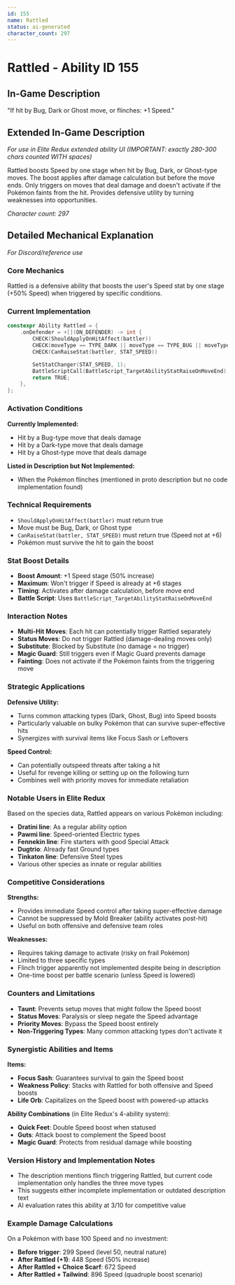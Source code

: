 ```yaml
---
id: 155
name: Rattled
status: ai-generated
character_count: 297
---
```


# Rattled - Ability ID 155

## In-Game Description
"If hit by Bug, Dark or Ghost move, or flinches: +1 Speed."

## Extended In-Game Description
*For use in Elite Redux extended ability UI (IMPORTANT: exactly 280-300 chars counted WITH spaces)*

Rattled boosts Speed by one stage when hit by Bug, Dark, or Ghost-type moves. The boost applies after damage calculation but before the move ends. Only triggers on moves that deal damage and doesn't activate if the Pokémon faints from the hit. Provides defensive utility by turning weaknesses into opportunities.

*Character count: 297*

## Detailed Mechanical Explanation
*For Discord/reference use*

### Core Mechanics
Rattled is a defensive ability that boosts the user's Speed stat by one stage (+50% Speed) when triggered by specific conditions.

### Current Implementation
```cpp
constexpr Ability Rattled = {
    .onDefender = +[](ON_DEFENDER) -> int {
        CHECK(ShouldApplyOnHitAffect(battler))
        CHECK(moveType == TYPE_DARK || moveType == TYPE_BUG || moveType == TYPE_GHOST)
        CHECK(CanRaiseStat(battler, STAT_SPEED))

        SetStatChanger(STAT_SPEED, 1);
        BattleScriptCall(BattleScript_TargetAbilityStatRaiseOnMoveEnd);
        return TRUE;
    },
};
```

### Activation Conditions
**Currently Implemented:**
- Hit by a Bug-type move that deals damage
- Hit by a Dark-type move that deals damage  
- Hit by a Ghost-type move that deals damage

**Listed in Description but Not Implemented:**
- When the Pokémon flinches (mentioned in proto description but no code implementation found)

### Technical Requirements
- `ShouldApplyOnHitAffect(battler)` must return true
- Move must be Bug, Dark, or Ghost type
- `CanRaiseStat(battler, STAT_SPEED)` must return true (Speed not at +6)
- Pokémon must survive the hit to gain the boost

### Stat Boost Details
- **Boost Amount**: +1 Speed stage (50% increase)
- **Maximum**: Won't trigger if Speed is already at +6 stages
- **Timing**: Activates after damage calculation, before move end
- **Battle Script**: Uses `BattleScript_TargetAbilityStatRaiseOnMoveEnd`

### Interaction Notes
- **Multi-Hit Moves**: Each hit can potentially trigger Rattled separately
- **Status Moves**: Do not trigger Rattled (damage-dealing moves only)
- **Substitute**: Blocked by Substitute (no damage = no trigger)
- **Magic Guard**: Still triggers even if Magic Guard prevents damage
- **Fainting**: Does not activate if the Pokémon faints from the triggering move

### Strategic Applications
**Defensive Utility:**
- Turns common attacking types (Dark, Ghost, Bug) into Speed boosts
- Particularly valuable on bulky Pokémon that can survive super-effective hits
- Synergizes with survival items like Focus Sash or Leftovers

**Speed Control:**
- Can potentially outspeed threats after taking a hit
- Useful for revenge killing or setting up on the following turn
- Combines well with priority moves for immediate retaliation

### Notable Users in Elite Redux
Based on the species data, Rattled appears on various Pokémon including:
- **Dratini line**: As a regular ability option
- **Pawmi line**: Speed-oriented Electric types
- **Fennekin line**: Fire starters with good Special Attack
- **Dugtrio**: Already fast Ground types
- **Tinkaton line**: Defensive Steel types
- Various other species as innate or regular abilities

### Competitive Considerations
**Strengths:**
- Provides immediate Speed control after taking super-effective damage
- Cannot be suppressed by Mold Breaker (ability activates post-hit)
- Useful on both offensive and defensive team roles

**Weaknesses:**
- Requires taking damage to activate (risky on frail Pokémon)  
- Limited to three specific types
- Flinch trigger apparently not implemented despite being in description
- One-time boost per battle scenario (unless Speed is lowered)

### Counters and Limitations
- **Taunt**: Prevents setup moves that might follow the Speed boost
- **Status Moves**: Paralysis or sleep negate the Speed advantage
- **Priority Moves**: Bypass the Speed boost entirely
- **Non-Triggering Types**: Many common attacking types don't activate it

### Synergistic Abilities and Items
**Items:**
- **Focus Sash**: Guarantees survival to gain the Speed boost
- **Weakness Policy**: Stacks with Rattled for both offensive and Speed boosts
- **Life Orb**: Capitalizes on the Speed boost with powered-up attacks

**Ability Combinations** (in Elite Redux's 4-ability system):
- **Quick Feet**: Double Speed boost when statused
- **Guts**: Attack boost to complement the Speed boost
- **Magic Guard**: Protects from residual damage while boosting

### Version History and Implementation Notes
- The description mentions flinch triggering Rattled, but current code implementation only handles the three move types
- This suggests either incomplete implementation or outdated description text
- AI evaluation rates this ability at 3/10 for competitive value

### Example Damage Calculations
On a Pokémon with base 100 Speed and no investment:
- **Before trigger**: 299 Speed (level 50, neutral nature)
- **After Rattled (+1)**: 448 Speed (50% increase)
- **After Rattled + Choice Scarf**: 672 Speed
- **After Rattled + Tailwind**: 896 Speed (quadruple boost scenario)